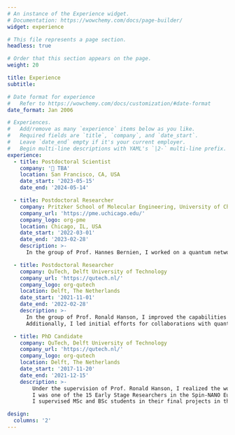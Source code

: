 ```yaml
---
# An instance of the Experience widget.
# Documentation: https://wowchemy.com/docs/page-builder/
widget: experience

# This file represents a page section.
headless: true

# Order that this section appears on the page.
weight: 20

title: Experience
subtitle:

# Date format for experience
#   Refer to https://wowchemy.com/docs/customization/#date-format
date_format: Jan 2006

# Experiences.
#   Add/remove as many `experience` items below as you like.
#   Required fields are `title`, `company`, and `date_start`.
#   Leave `date_end` empty if it's your current employer.
#   Begin multi-line descriptions with YAML's `|2-` multi-line prefix.
experience:
  - title: Postdoctoral Scientist
    company: '👀 TBA'
    location: San Francisco, CA, USA
    date_start: '2023-05-15'
    date_end: '2024-05-14'

  - title: Postdoctoral Researcher
    company: Pritzker School of Molecular Engineering, University of Chicago
    company_url: 'https://pme.uchicago.edu/'
    company_logo: org-pme
    location: Chicago, IL, USA
    date_start: '2022-03-01'
    date_end: '2023-02-28'
    description: >-
      In the group of Prof. Hannes Bernien, I worked on a quantum network node that operates at telecom wavelength based on neutral atoms and nanophotonic cavities. I have developed several open-source software packages for experimental control, which can be found in the [Projects](#projects) section.

  - title: Postdoctoral Researcher
    company: QuTech, Delft University of Technology
    company_url: 'https://qutech.nl/'
    company_logo: org-qutech
    location: Delft, The Netherlands
    date_start: '2021-11-01'
    date_end: '2022-02-28'
    description: >-
      In the group of Prof. Ronald Hanson, I improved the capabilities of the physical layer of our quantum network stack to control multiple qubits, as well as upgraded one of the NV center quantum network nodes for future experiments. 
      Additionally, I led initial efforts for collaborations with quantum start-ups for custom hardware and software development.

  - title: PhD Candidate
    company: QuTech, Delft University of Technology
    company_url: 'https://qutech.nl/'
    company_logo: org-qutech
    location: Delft, The Netherlands
    date_start: '2017-11-20'
    date_end: '2021-12-15'
    description: >-
        Under the supervision of Prof. Ronald Hanson, I realized the world’s first multi-node quantum network and demonstrated the delivery of entanglement using a platform-independent quantum network stack.
        I was one of the 15 Early Stage Researchers in the Spin-NANO European Innovative Training Network funded by the Marie Skłodowska-Curie Actions.
        I supervised MSc and BSc students in their final projects in the Hanson group.

design:
  columns: '2'
---
```

